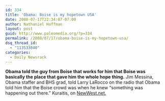 ```yaml
---
id: 334
title: 'Obama: Boise is my hopetown USA'
date: 2008-07-17T22:34:07-07:00
author: Nathaniel Hoffman
layout: post
guid: http://www.paleomedia.org/?p=334
permalink: /2008/07/17/obama-boise-is-my-hopetown-usa/
dsq_thread_id:
  - "113533840"
categories:
  - Daily Newsrack
---
```

**Obama told the guy from Boise that works for him that Boise was basically the place that gave him the whole hope thing.** Jim Messina, Obama staffer and BHS grad, told Larry LaRocco on the radio that Obama told him that the Boise crowd was when he knew &#8220;something was happening out there.&#8221; Kuraitis, on [NewWest.net.](http://www.newwest.net/city/article/obama_said_boise_rally_was_defining_moment/C108/L108/)